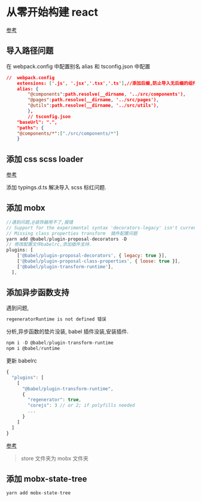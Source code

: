 # 从零开始构建 react

[参考](https://juejin.im/post/6844904192658636808)

## 导入路径问题

在 webpack.config 中配置别名 alias 和 tsconfig.json 中配置

```json
//  webpack.config
    extensions: ['.js', '.jsx','.tsx','.ts'],//添加后缀,防止导入无后缀的组件报错
    alias: {
        "@components":path.resolve(__dirname, '../src/components'),
        "@pages":path.resolve(__dirname, '../src/pages'),
        "@utils":path.resolve(__dirname, '../src/utils'),
        },
        // tsconfig.json
    "baseUrl": ".",
    "paths": {
    "@components/*":["./src/components/*"]
    }
```

## 添加 css scss loader

[参考](https://zhuanlan.zhihu.com/p/59067365)

添加 typings.d.ts 解决导入 scss 标红问题.

## 添加 mobx

```js
//遇到问题,@装饰器用不了,报错
// Support for the experimental syntax 'decorators-legacy' isn't currently enabled 未启用装饰器问题,安装插件
// Missing class properties transform  插件配置问题
yarn add @babel/plugin-proposal-decorators -D
// 修改配置文件babelrc,添加插件支持.
plugins: [
    ['@babel/plugin-proposal-decorators', { legacy: true }],
    ['@babel/plugin-proposal-class-properties', { loose: true }],
    ['@babel/plugin-transform-runtime'],
  ],
```

## 添加异步函数支持

遇到问题,

```js
regeneratorRuntime is not defined 错误
```

分析,异步函数的垫片没装, babel 插件没装,安装插件.

```js
npm i -D @babel/plugin-transform-runtime
npm i @babel/runtime
```

更新 babelrc

```js
{
  "plugins": [
    [
      "@babel/plugin-transform-runtime",
      {
        "regenerator": true,
        "corejs": 3 // or 2; if polyfills needed
        ...
      }
    ]
  ]
}
```

[参考](https://stackoverflow.com/questions/33527653/babel-6-regeneratorruntime-is-not-defined)

> store 文件夹为 mobx 文件夹

## 添加 mobx-state-tree

```js
yarn add mobx-state-tree
```
